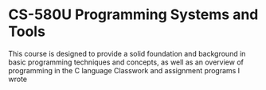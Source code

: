 # CS-580U Programming Systems and Tools

This course is designed to provide a solid foundation and background in basic programming techniques and concepts, as well as an overview of programming in the C language
Classwork and assignment programs I wrote
